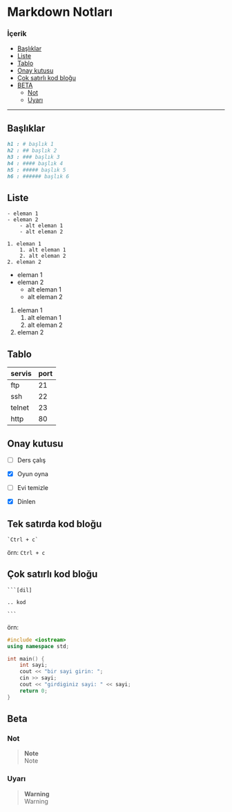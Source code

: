 # Markdown Notları

### İçerik
- [Başlıklar](#başlıklar)
- [Liste](#liste)
- [Tablo](#tablo)
- [Onay kutusu](#onay-kutusu)
- [Çok satırlı kod bloğu](#çok-satırlı-kod-bloğu)
- [BETA](#beta)
	- [Not](#not)
	- [Uyarı](#uyarı)

---

## Başlıklar
```md
h1 : # başlık 1
h2 : ## başlık 2
h3 : ### başlık 3
h4 : #### başlık 4
h5 : ##### başlık 5
h6 : ###### başlık 6
```


## Liste
```  
- eleman 1
- eleman 2
	- alt eleman 1
	- alt eleman 2

1. eleman 1
	1. alt eleman 1
	2. alt eleman 2
2. eleman 2
```
- eleman 1
- eleman 2
	- alt eleman 1
	- alt eleman 2

1. eleman 1
	1. alt eleman 1
	2. alt eleman 2
2. eleman 2



## Tablo
| servis | port |
| ------ | ---- |
| ftp | 21 |
| ssh | 22 |
| telnet | 23 |
| http | 80 |



## Onay kutusu
- [ ] Ders çalış
- [x] Oyun oyna
- [ ] Evi temizle
- [x] Dinlen



## Tek satırda kod bloğu
```
`Ctrl + c`
```
örn: `Ctrl + c`



## Çok satırlı kod bloğu
```
```[dil]

.. kod

```‏‏‏‏‏‏‏‏   
```
örn:
```cpp
#include <iostream>
using namespace std;

int main() {
	int sayi;
	cout << "bir sayi girin: ";
	cin >> sayi;
	cout << "girdiginiz sayi: " << sayi;
	return 0;
}
```



## Beta
### Not
> **Note** <br>
> Note

### Uyarı
> **Warning** <br>
> Warning
